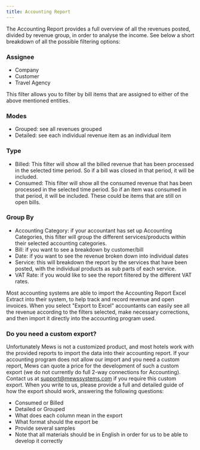 ```yaml
---
title: Accounting Report
---
```


The Accounting Report provides a full overview of all the revenues posted, divided by revenue group, in order to analyse the income. See below a short breakdown of all the possible filtering options:

### Assignee

- Company
- Customer
- Travel Agency

This filter allows you to filter by bill items that are assigned to either of the above mentioned entities. 

### Modes

- Grouped: see all revenues grouped
- Detailed: see each individual revenue item as an individual item

### Type
- Billed: This filter will show all the billed revenue that has been processed in the selected time period. So if a bill was closed in that period, it will be included.
- Consumed: This filter will show all the consumed revenue that has been processed in the selected time period. So if an item was consumed in that period, it will be included. These could be items that are still on open bills.

### Group By
- Accounting Category: if your accountant has set up Accounting Categories, this filter will group the different services/products within their selected accounting categories.
- Bill: if you want to see a breakdown by customer/bill
- Date: if you want to see the revenue broken down into individual dates
- Service: this will breakdown the report by the services that have been posted, with the individual products as sub parts of each service.
- VAT Rate: if you would like to see the report filtered by the different VAT rates.

Most accounting systems are able to import the Accounting Report Excel Extract into their system, to help track and record revenue and open invoices. When you select "Export to Excel" accountants can easily see all the revenue according to the filters selected, make necessary corrections, and then import it directly into the accounting program used.

### Do you need a custom export?

Unfortunately Mews is not a customized product, and most hotels work with the provided reports to import the data into their accounting report. If your accounting program does not allow our import and you need a custom report, Mews can quote a price for the development of such a custom export (we do not currently do full 2-way connections for Accounting). Contact us at support@mewssystems.com if you require this custom export. When you write to us, please provide a full and detailed guide of how the export should work, answering the following questions:

- Consumed or Billed
- Detailed or Grouped
- What does each column mean in the export
- What format should the export be
- Provide several samples 
- Note that all materials should be in English in order for us to be able to develop it correctly

